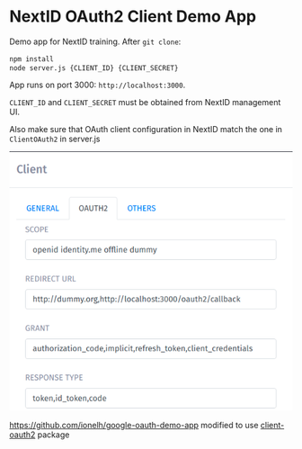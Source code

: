 # NextID OAuth2 Client Demo App

Demo app for NextID training. After `git clone`:
```
npm install
node server.js {CLIENT_ID} {CLIENT_SECRET}
```

App runs on port 3000: `http://localhost:3000`.

`CLIENT_ID` and `CLIENT_SECRET` must be obtained from NextID management UI.

Also make sure that OAuth client configuration in NextID match the one in `ClientOAuth2` in server.js

![alt text](images/oauth2_settings.png "OAuth Client Settings")

https://github.com/ionelh/google-oauth-demo-app modified to use [client-oauth2](https://www.npmjs.com/package/client-oauth2) package